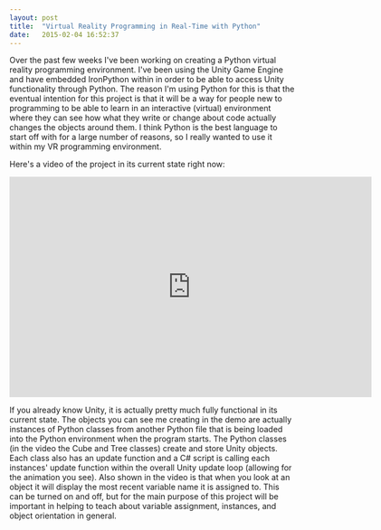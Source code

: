 ```yaml
---
layout: post
title:  "Virtual Reality Programming in Real-Time with Python"
date:   2015-02-04 16:52:37
---
```


Over the past few weeks I've been working on creating a Python virtual reality programming environment. I've been using the Unity Game Engine and have embedded IronPython within in order to be able to access Unity functionality through Python. The reason I'm using Python for this is that the eventual intention for this project is that it will be a way for people new to programming to be able to learn in an interactive (virtual) environment where they can see how what they write or change about code actually changes the objects around them. I think Python is the best language to start off with for a large number of reasons, so I really wanted to use it within my VR programming environment.&nbsp;

Here's a video of the project in its current state right now:
<p>
<div class="auto-resizable-iframe">
	<div>
		<iframe width="640" height="390" id="youtube_iframe" allowfullsreen="yes" src="https://www.youtube.com/embed/Bgx0IF7K61U?feature=oembed&amp;enablejsapi=1&amp;origin=https://safe.txmblr.com&amp;wmode=opaque" frameborder="0"></iframe>
	</div>
</div>
</p>

If you already know Unity, it is actually pretty much fully functional in its current state. The objects you can see me creating in the demo are actually instances of Python classes from another Python file that is being loaded into the Python environment when the program starts. The Python classes (in the video the Cube and Tree classes) create and store Unity objects. Each class also has an update function and a C# script is calling each instances' update function within the overall Unity update loop (allowing for the animation you see). Also shown in the video is that when you look at an object it will display the most recent variable name it is assigned to. This can be turned on and off, but for the main purpose of this project will be important in helping to teach about variable assignment, instances, and object orientation in general. 